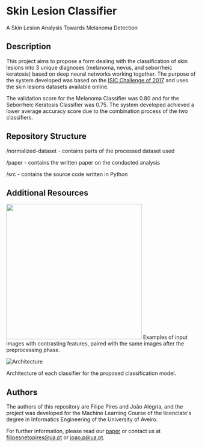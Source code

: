 # Skin Lesion Classifier
A Skin Lesion Analysis Towards Melanoma Detection

## Description 

This project aims to propose a form dealing with the classification of skin lesions into 3 unique diagnoses (melanoma, nevus, and seborrheic keratosis) based on deep neural networks working
together.
The purpose of the system developed was based on the [ISIC Challenge of 2017](https://challenge.isic-archive.com/) and uses the skin lesions datasets available online.

The validation score for the Melanoma Classifier was 0.80 and for the Seborrheic Keratosis Classifier was 0.75.
The system developed achieved a lower average accuracy score due to the combination process of the two classifiers.

## Repository Structure 

/normalized-dataset - contains parts of the processed dataset used

/paper - contains the written paper on the conducted analysis

/src - contains the source code written in Python

## Additional Resources

<img src="https://github.com/FilipePires98/SkinLesionClassifier/blob/master/paper/SkinLesions.jpg" width="360px">
Examples of input images with contrasting features, paired with the same images after the preprocessing phase.

![Architecture](https://github.com/FilipePires98/SkinLesionClassifier/blob/master/paper/ModelArchitecture_1Classifier.jpg)

Architecture of each classifier for the proposed classification model.

## Authors

The authors of this repository are Filipe Pires and João Alegria, and the project was developed for the Machine Learning Course of the licenciate's degree in Informatics Engineering of the University of Aveiro.

For further information, please read our [paper](https://github.com/FilipePires98/SkinLesionClassifier/blob/master/paper/Paper.pdf) or contact us at filipesnetopires@ua.pt or joao.p@ua.pt.




